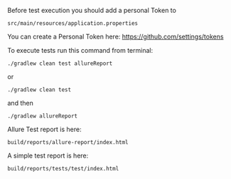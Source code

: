 Before test execution you should add a personal Token to

`src/main/resources/application.properties`

You can create a Personal Token here:
https://github.com/settings/tokens

To execute tests run this command from terminal:

`./gradlew clean test allureReport`

or

`./gradlew clean test`

and then

`./gradlew allureReport`

Allure Test report is here:

`build/reports/allure-report/index.html`

A simple test report is here:

`build/reports/tests/test/index.html`
